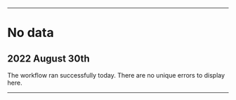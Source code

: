 
***

# No data

## 2022 August 30th

The workflow ran successfully today. There are no unique errors to display here.

***
